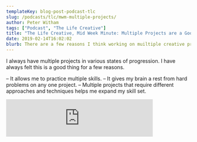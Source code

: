 ```yaml
---
templateKey: blog-post-podcast-tlc
slug: /podcasts/tlc/mwm-multiple-projects/
author: Peter Witham
tags: ["Podcast", "The Life Creative"]
title: "The Life Creative, Mid Week Minute: Multiple Projects are a Good Thing"
date: 2019-02-14T16:02:02
blurb: There are a few reasons I think working on muiltiple creative projects at the same time are a good thing. This one minute of creativity explains why.
---
```


I always have multiple projects in various states of progression. I have always felt this is a good thing for a few reasons.

– It allows me to practice multiple skills.
– It gives my brain a rest from hard problems on any one project.
– Multiple projects that require different approaches and techniques helps me expand my skill set.

<iframe src="https://anchor.fm/peter-witham/embed/episodes/Minute-of-Creativity-Multiple-projects-are-a-good-thing--Heres-why-e3b9hg" height="102px" width="400px" frameborder="0" scrolling="no"></iframe>
